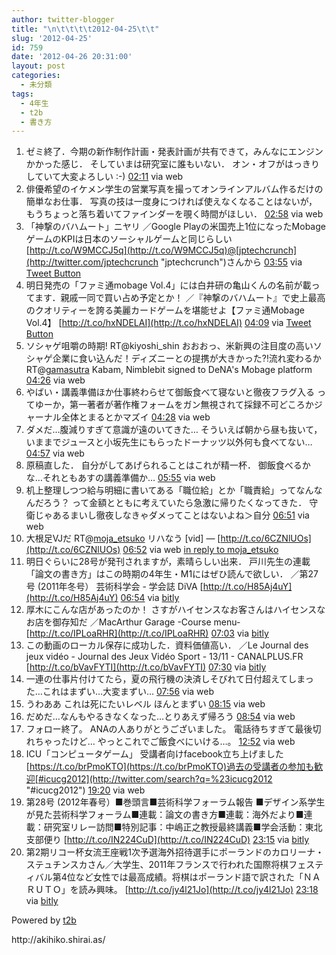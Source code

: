 ```yaml
---
author: twitter-blogger
title: "\n\t\t\t\t2012-04-25\t\t"
slug: '2012-04-25'
id: 759
date: '2012-04-26 20:31:00'
layout: post
categories:
  - 未分類
tags:
  - 4年生
  - t2b
  - 書き方
---
```


<div xmlns:georss="http://www.georss.org/georss">

1.  <span><span>ゼミ終了．今期の新作制作計画・発表計画が共有できて，みんなにエンジンかかった感じ． そしていまは研究室に誰もいない． オン・オフがはっきりしていて大変よろしい :-)</span> <span>[<span>02:11</span>](http://twitter.com/o_ob/status/195138008813535232) <span>via web</span></span></span>
2.  <span><span>俳優希望のイケメン学生の営業写真を撮ってオンラインアルバム作るだけの簡単なお仕事． 写真の技は一度身につければ使えなくなることはないが， もうちょっと落ち着いてファインダーを覗く時間がほしい．</span> <span>[<span>02:58</span>](http://twitter.com/o_ob/status/195149698141655040) <span>via web</span></span></span>
3.  <span><span>「神撃のバハムート」ニヤリ ／Google Playの米国売上1位になったMobageゲームのKPIは日本のソーシャルゲームと同じらしい [http://t.co/W9MCCJ5q](http://t.co/W9MCCJ5q)@[jptechcrunch](http://twitter.com/jptechcrunch "jptechcrunch")さんから</span> <span>[<span>03:55</span>](http://twitter.com/o_ob/status/195164096776245250) <span>via [Tweet Button](http://twitter.com/tweetbutton)</span></span></span>
4.  <span><span>明日発売の「ファミ通mobage Vol.4」には白井研の亀山くんの名前が載ってます．親戚一同で買い占め予定とか！ ／『神撃のバハムート』で史上最高のクオリティーを誇る美麗カードゲームを堪能せよ【ファミ通Mobage Vol.4】 [http://t.co/hxNDELAI](http://t.co/hxNDELAI)</span> <span>[<span>04:09</span>](http://twitter.com/o_ob/status/195167553646100481) <span>via [Tweet Button](http://twitter.com/tweetbutton)</span></span></span>
5.  <span><span>ソシャゲ咀嚼の時期! RT@kiyoshi_shin おおおっ、米新興の注目度の高いソシャゲ企業に食い込んだ！ディズニーとの提携が大きかった⁈流れ変わるかRT@[gamasutra](http://twitter.com/gamasutra "gamasutra") Kabam, Nimblebit signed to DeNA's Mobage platform</span> <span>[<span>04:26</span>](http://twitter.com/o_ob/status/195171896537513984) <span>via web</span></span></span>
6.  <span><span>やばい・講義準備ほか仕事終わらせて御飯食べて寝ないと徹夜フラグ入る ってゆーか，第一著者が著作権フォームをガン無視されて採録不可どころかジャーナル全体とまるとかマズイ</span> <span>[<span>04:28</span>](http://twitter.com/o_ob/status/195172365053865985) <span>via web</span></span></span>
7.  <span><span>ダメだ…腹減りすぎて意識が遠のいてきた… そういえば朝から昼も抜いて，いままでジュースと小坂先生にもらったドーナッツ以外何も食べてない…</span> <span>[<span>04:57</span>](http://twitter.com/o_ob/status/195179714145550337) <span>via web</span></span></span>
8.  <span><span>原稿直した． 自分がしてあげられることはこれが精一杯． 御飯食べるかな…それともあすの講義準備か…</span> <span>[<span>05:55</span>](http://twitter.com/o_ob/status/195194383967076353) <span>via web</span></span></span>
9.  <span><span>机上整理しつつ給与明細に書いてある「職位給」とか「職責給」ってなんなんだろう？ って金額とともに考えていたら急激に帰りたくなってきた． 守衛じゃあるまいし徹夜しなきゃダメってことはないよね＞自分</span> <span>[<span>06:51</span>](http://twitter.com/o_ob/status/195208507610509312) <span>via web</span></span></span>
10.  <span><span>大根足VJだ RT@[moja_etsuko](http://twitter.com/moja_etsuko "moja_etsuko") リハなう [vid] — [http://t.co/6CZNlUOs](http://t.co/6CZNlUOs)</span> <span>[<span>06:52</span>](http://twitter.com/o_ob/status/195208730508406784) <span>via web</span> [in reply to moja_etsuko](http://twitter.com/moja_etsuko/status/195207947654135810)</span></span>
11.  <span><span>明日ぐらいに28号が発刊されますが，素晴らしい出来． 戸川先生の連載「論文の書き方」はこの時期の4年生・M1にはぜひ読んで欲しい． ／第27号 (2011年冬号） 芸術科学会 - 学会誌 DiVA [http://t.co/H85Aj4uY](http://t.co/H85Aj4uY)</span> <span>[<span>06:54</span>](http://twitter.com/o_ob/status/195209169341652994) <span>via [bitly](http://bit.ly)</span></span></span>
12.  <span><span>厚木にこんな店があったのか！ さすがハイセンスなお客さんはハイセンスなお店を御存知だ ／MacArthur Garage -Course menu- [http://t.co/IPLoaRHR](http://t.co/IPLoaRHR)</span> <span>[<span>07:03</span>](http://twitter.com/o_ob/status/195211332956598272) <span>via [bitly](http://bit.ly)</span></span></span>
13.  <span><span>この動画のローカル保存に成功した．資料価値高い． ／Le Journal des jeux vidéo - Journal des Jeux Vidéo Sport - 13/11 - CANALPLUS.FR [http://t.co/bVavFYTI](http://t.co/bVavFYTI)</span> <span>[<span>07:30</span>](http://twitter.com/o_ob/status/195218339063271424) <span>via [bitly](http://bit.ly)</span></span></span>
14.  <span><span>一連の仕事片付けてたら，夏の飛行機の決済しそびれて日付超えてしまった…これはまずい…大変まずい…</span> <span>[<span>07:56</span>](http://twitter.com/o_ob/status/195224694687932416) <span>via web</span></span></span>
15.  <span><span>うわああ これは死にたいレベル ほんとまずい</span> <span>[<span>08:15</span>](http://twitter.com/o_ob/status/195229682407440385) <span>via web</span></span></span>
16.  <span><span>だめだ…なんもやるきなくなった…とりあえず帰ろう</span> <span>[<span>08:54</span>](http://twitter.com/o_ob/status/195239404061728769) <span>via web</span></span></span>
17.  <span><span>フォロー終了。 ANAの人ありがとうございました。 電話待ちすぎて最後切れちゃったけど… やっとこれでご飯食べにいける…。</span> <span>[<span>12:52</span>](http://twitter.com/o_ob/status/195299158691807233) <span>via web</span></span></span>
18.  <span><span>ICU「コンピュータゲーム」 受講者向けfacebook立ち上げました [https://t.co/brPmoKTO](https://t.co/brPmoKTO)過去の受講者の参加も歓迎[#icucg2012](http://twitter.com/search?q=%23icucg2012 "#icucg2012")</span> <span>[<span>19:20</span>](http://twitter.com/o_ob/status/195396893017255936) <span>via web</span></span></span>
19.  <span><span>第28号 (2012年春号）■巻頭言■芸術科学フォーラム報告 ■デザイン系学生が見た芸術科学フォーラム■連載：論文の書き方■連載：海外だより■連載：研究室リレー訪問■特別記事：中嶋正之教授最終講義■学会活動：東北支部便り [http://t.co/IN224CuD](http://t.co/IN224CuD)</span> <span>[<span>23:15</span>](http://twitter.com/o_ob/status/195455997706371072) <span>via [bitly](http://bit.ly)</span></span></span>
20.  <span><span>第2期リコー杯女流王座戦1次予選海外招待選手にポーランドのカロリーナ・ステュチンスカさん／大学生、2011年フランスで行われた国際将棋フェスティバル第4位など女性では最高成績。将棋はポーランド語で訳された「ＮＡＲＵＴＯ」を読み興味。 [http://t.co/jy4l21Jo](http://t.co/jy4l21Jo)</span> <span>[<span>23:18</span>](http://twitter.com/o_ob/status/195456880703840256) <span>via [bitly](http://bit.ly)</span></span></span>

</div>

Powered by [t2b](http://t2b.utilz.jp/)

<div>http://akihiko.shirai.as/</div>